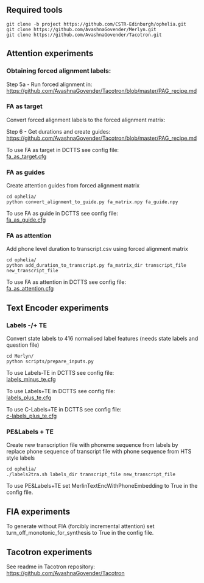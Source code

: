 ## Required tools

```
git clone -b project https://github.com/CSTR-Edinburgh/ophelia.git
git clone https://github.com/AvashnaGovender/Merlyn.git
git clone https://github.com/AvashnaGovender/Tacotron.git
```
## Attention experiments

### Obtaining forced alignment labels:

Step 5a - Run forced alignment in:  
https://github.com/AvashnaGovender/Tacotron/blob/master/PAG_recipe.md

### FA as target

Convert forced alignment labels to the forced alignment matrix:  

Step 6 - Get durations and create guides:  
https://github.com/AvashnaGovender/Tacotron/blob/master/PAG_recipe.md

To use FA as target in DCTTS see config file:  
[fa_as_target.cfg](config/project/fa_as_target.cfg)

### FA as guides

Create attention guides from forced alignment matrix

```
cd ophelia/
python convert_alignment_to_guide.py fa_matrix.npy fa_guide.npy 
```

To use FA as guide in DCTTS see config file:  
[fa_as_guide.cfg](config/project/fa_as_guide.cfg)

### FA as attention

Add phone level duration to transcript.csv using forced alignment matrix

```
cd ophelia/
python add_duration_to_transcript.py fa_matrix_dir transcript_file new_transcript_file
```

To use FA as attention in DCTTS see config file:  
[fa_as_attention.cfg](config/project/fa_as_attention.cfg)

## Text Encoder experiments

### Labels -/+ TE

Convert state labels to 416 normalised label features (needs state labels and question file)

```
cd Merlyn/
python scripts/prepare_inputs.py
```

To use Labels-TE in DCTTS see config file:  
[labels_minus_te.cfg](config/project/labels_minus_te.cfg)

To use Labels+TE in DCTTS see config file:  
[labels_plus_te.cfg](config/project/labels_plus_te.cfg)

To use C-Labels+TE in DCTTS see config file:  
[c-labels_plus_te.cfg](config/project/c-labels_plus_te.cfg)

### PE&Labels + TE

Create new transcription file with phoneme sequence from labels by replace phone sequence of transcript file with phone sequence from HTS style labels
```
cd ophelia/
./labels2tra.sh labels_dir transcript_file new_transcript_file
```

To use PE&Labels+TE set MerlinTextEncWithPhoneEmbedding to True in the config file.

## FIA experiments

To generate without FIA (forcibly incremental attention) set turn_off_monotonic_for_synthesis to True in the config file.

## Tacotron experiments

See readme in Tacotron repository: https://github.com/AvashnaGovender/Tacotron
